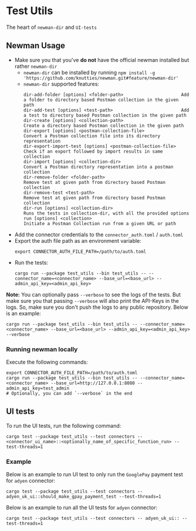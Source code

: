 # Test Utils

The heart of `newman-dir` and `UI-tests`

## Newman Usage

- Make sure you that you've **do not** have the official newman installed but rather `newman-dir`
  - `newman-dir` can be installed by running `npm install -g 'https://github.com/knutties/newman.git#feature/newman-dir'`
  - `newman-dir` supported features:
    ```text
    dir-add-folder [options] <folder-path>                      Add a folder to directory based Postman collection in the given path
    dir-add-test [options] <test-path>                          Add a test to directory based Postman collection in the given path
    dir-create [options] <collection-path>                      Create a directory based Postman collection in the given path
    dir-export [options] <postman-collection-file>              Convert a Postman collection file into its directory representation
    dir-export-import-test [options] <postman-collection-file>  Check if an export followed by import results in same collection
    dir-import [options] <collection-dir>                       Convert a Postman directory representation into a postman collection
    dir-remove-folder <folder-path>                             Remove test at given path from directory based Postman collection
    dir-remove-test <test-path>                                 Remove test at given path from directory based Postman collection
    dir-run [options] <collection-dir>                          Runs the tests in collection-dir, with all the provided options
    run [options] <collection>                                  Initiate a Postman Collection run from a given URL or path 
    ```
- Add the connector credentials to the `connector_auth.toml` / `auth.toml`
- Export the auth file path as an environment variable:
  ```shell
  export CONNECTOR_AUTH_FILE_PATH=/path/to/auth.toml
  ```
- Run the tests:
  ```shell
  cargo run --package test_utils --bin test_utils -- --connector_name=<connector_name> --base_url=<base_url> --admin_api_key=<admin_api_key>
  ```

**Note:** You can optionally pass `--verbose` to see the logs of the tests. But make sure you that passing `--verbose` will also print the API-Keys in the logs. So, make sure you don't push the logs to any public repository. Below is an example:
```shell
cargo run --package test_utils --bin test_utils -- --connector_name=<connector_name> --base_url=<base_url> --admin_api_key=<admin_api_key> --verbose
```

### Running newman locally

Execute the following commands:
```shell
export CONNECTOR_AUTH_FILE_PATH=/path/to/auth.toml
cargo run --package test_utils --bin test_utils -- --connector_name=<connector_name> --base_url=http://127.0.0.1:8080 --admin_api_key=test_admin
# Optionally, you can add `--verbose` in the end
```
## UI tests

To run the UI tests, run the following command:
```shell
cargo test --package test_utils --test connectors -- <connector_ui_name>::<optionally_name_of_specific_function_run> --test-threads=1
```
### Example

Below is an example to run UI test to only run the `GooglePay` payment test for `adyen` connector:
```shell
cargo test --package test_utils --test connectors -- adyen_uk_ui::should_make_gpay_payment_test --test-threads=1
```

Below is an example to run all the UI tests for `adyen` connector:
```shell
cargo test --package test_utils --test connectors -- adyen_uk_ui:: --test-threads=1
```
